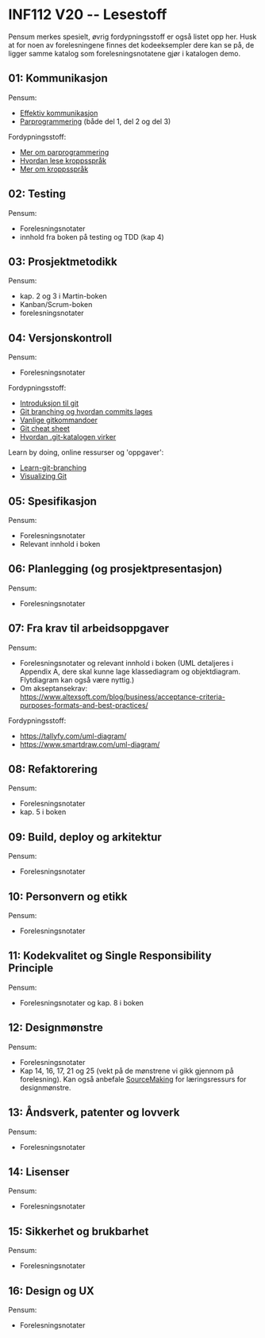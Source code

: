 # INF112 V20 -- Lesestoff

Pensum merkes spesielt, øvrig fordypningsstoff er også listet opp her. Husk at
for noen av forelesningene finnes det kodeeksempler dere kan se på, de ligger
samme katalog som forelesningsnotatene gjør i katalogen demo. 


## 01: Kommunikasjon

Pensum:
- [Effektiv kommunikasjon](https://www.smashingmagazine.com/2014/06/communicating-effectively-in-projects/)
- [Parprogrammering](http://sedano.org/toddsedano/2017/10/24/considerate-pair-programming.html)
  (både del 1, del 2 og del 3)

Fordypningsstoff:
- [Mer om parprogrammering](https://medium.com/@weblab_tech/pair-programming-guide-a76ca43ff389) 
- [Hvordan lese kroppsspråk](https://www.verywellmind.com/understand-body-language-and-facial-expressions-4147228)
- [Mer om kroppsspråk](http://www.talentsmart.com/articles/8-Great-Tricks-For-Reading-People%E2%80%99s-Body-Language-2147446644-p-1.html)

## 02: Testing

Pensum:
- Forelesningsnotater
- innhold fra boken på testing og TDD (kap 4)


## 03: Prosjektmetodikk

Pensum:
- kap. 2 og 3 i Martin-boken
- Kanban/Scrum-boken
- forelesningsnotater


## 04: Versjonskontroll

Pensum:
- Forelesningsnotater

Fordypningsstoff: 
- [Introduksjon til git](https://git-scm.com/book/en/v2/Getting-Started-Git-Basics)
- [Git branching og hvordan commits lages](https://git-scm.com/book/en/v2/Git-Branching-Branches-in-a-Nutshell#ch03-git-branching)
- [Vanlige gitkommandoer](https://www.robinwieruch.de/git-essential-commands/)
- [Git cheat sheet](https://medium.com/@nendhruv/essential-git-commands-every-developer-should-know-1249d4d597b5)
- [Hvordan .git-katalogen
  virker](https://www.daolf.com/posts/git-series-part-1/)

Learn by doing, online ressurser og 'oppgaver':
- [Learn-git-branching](https://learngitbranching.js.org/)
- [Visualizing Git](http://git-school.github.io/visualizing-git/)


## 05: Spesifikasjon

Pensum:
- Forelesningsnotater
- Relevant innhold i boken


## 06: Planlegging (og prosjektpresentasjon)

Pensum:
- Forelesningsnotater


## 07: Fra krav til arbeidsoppgaver

Pensum: 
- Forelesningsnotater og relevant innhold i boken (UML detaljeres i Appendix A,
  dere skal kunne lage klassediagram og objektdiagram. Flytdiagram kan også være
  nyttig.)
- Om akseptansekrav: https://www.altexsoft.com/blog/business/acceptance-criteria-purposes-formats-and-best-practices/

Fordypningsstoff: 
- https://tallyfy.com/uml-diagram/
- https://www.smartdraw.com/uml-diagram/


## 08: Refaktorering

Pensum:
- Forelesningsnotater 
- kap. 5 i boken


## 09: Build, deploy og arkitektur

Pensum: 
- Forelesningsnotater


## 10: Personvern og etikk

Pensum: 
- Forelesningsnotater


## 11: Kodekvalitet og Single Responsibility Principle

Pensum: 
- Forelesningsnotater og kap. 8 i boken


## 12: Designmønstre

Pensum: 
- Forelesningsnotater 
- Kap 14, 16, 17, 21 og 25 (vekt på de mønstrene vi gikk gjennom på
  forelesning). Kan også anbefale [SourceMaking](https://sourcemaking.com/) for
  læringsressurs for designmønstre. 


## 13: Åndsverk, patenter og lovverk

Pensum:
- Forelesningsnotater


## 14: Lisenser

Pensum:
- Forelesningsnotater


## 15: Sikkerhet og brukbarhet

Pensum: 
- Forelesningsnotater

## 16: Design og UX

Pensum: 
- Forelesningsnotater
